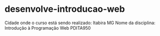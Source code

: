 # desenvolve-introducao-web
Cidade onde o curso está sendo realizado: Itabira MG
Nome da disciplina: Introdução à Programação Web
PDITA950
